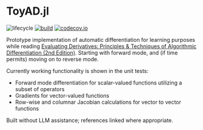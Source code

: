 # ToyAD.jl

![lifecycle](https://img.shields.io/badge/lifecycle-experimental-orange.svg) [![build](https://github.com/doorisajar/ToyAD.jl/workflows/CI/badge.svg)](https://github.com/doorisajar/ToyAD.jl/actions?query=workflow%3ACI) [![codecov.io](http://codecov.io/github/doorisajar/ToyAD.jl/coverage.svg?branch=main)](http://codecov.io/github/doorisajar/ToyAD.jl?branch=main)

Prototype implementation of automatic differentiation for learning purposes while reading [Evaluating Derivatives: Principles & Techniques of Algorithmic Differentiation (2nd Edition)](https://www.google.com/books/edition/_/xoiiLaRxcbEC?hl=en). Starting with forward mode, and (if time permits) moving on to reverse mode. 

Currently working functionality is shown in the unit tests:
- Forward mode differentiation for scalar-valued functions utilizing a subset of operators
- Gradients for vector-valued functions
- Row-wise and columnar Jacobian calculations for vector to vector functions

Built without LLM assistance; references linked where appropriate. 

<!-- Tidyverse lifecycle badges, see https://www.tidyverse.org/lifecycle/ Uncomment or delete as needed. -->

<!-- ![lifecycle](https://img.shields.io/badge/lifecycle-maturing-blue.svg) -->
<!-- ![lifecycle](https://img.shields.io/badge/lifecycle-stable-green.svg) -->
<!-- ![lifecycle](https://img.shields.io/badge/lifecycle-retired-orange.svg) -->
<!-- ![lifecycle](https://img.shields.io/badge/lifecycle-archived-red.svg) -->
<!-- ![lifecycle](https://img.shields.io/badge/lifecycle-dormant-blue.svg) -->


<!-- travis-ci.com badge, uncomment or delete as needed, depending on whether you are using that service. -->
<!-- [![Build Status](https://travis-ci.com/doorisajar/ToyAD.jl.svg?branch=main)](https://travis-ci.com/doorisajar/ToyAD.jl) -->
<!-- Coverage badge on codecov.io, which is used by default. -->

<!-- Documentation -- uncomment or delete as needed -->
<!-- [![Documentation](https://img.shields.io/badge/docs-stable-blue.svg)](https://doorisajar.github.io/ToyAD.jl/stable) -->
<!-- Aqua badge, see test/runtests.jl -->
<!-- [![Aqua QA](https://raw.githubusercontent.com/JuliaTesting/Aqua.jl/main/badge.svg)](https://github.com/JuliaTesting/Aqua.jl) -->
